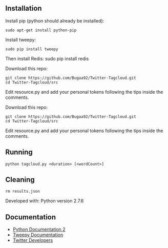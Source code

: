 Installation
------------

Install pip (python should already be installed):

    sudo apt-get install python-pip

Install tweepy:
	
    sudo pip install tweepy

Then install Redis:
    sudo pip install redis

Download this repo:

    git clone https://github.com/Bugaa92/Twitter-Tagcloud.git
    cd Twitter-Tagcloud/src
Edit resource.py and add your personal tokens following the tips inside the comments. 

Download this repo:

    git clone https://github.com/Bugaa92/Twitter-Tagcloud.git
    cd Twitter-Tagcloud/src
Edit resource.py and add your personal tokens following the tips inside the comments. 


Running
------------
    python tagcloud.py <duration> [<wordCount>]


Cleaning
------------
    rm results.json

Developed with: Python version 2.7.6


Documentation
-------------
  - [Python Documentation 2](https://docs.python.org/2/)
  - [Tweepy Documentation](http://tweepy.readthedocs.org/en/v3.2.0/)
  - [Twitter Developers](http://dev.twitter.com/)

